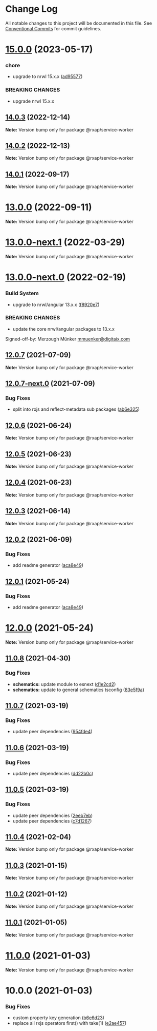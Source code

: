 # Change Log

All notable changes to this project will be documented in this file.
See [Conventional Commits](https://conventionalcommits.org) for commit guidelines.

# [15.0.0](https://gitlab.com/rxap/packages/compare/@rxap/service-worker@14.0.3...@rxap/service-worker@15.0.0) (2023-05-17)


### chore

* upgrade to nrwl 15.x.x ([ad95577](https://gitlab.com/rxap/packages/commit/ad95577538adc5cd134cde8d1ff3b8fad52c9c2b))


### BREAKING CHANGES

* upgrade nrwl 15.x.x





## [14.0.3](https://gitlab.com/rxap/packages/compare/@rxap/service-worker@14.0.2...@rxap/service-worker@14.0.3) (2022-12-14)

**Note:** Version bump only for package @rxap/service-worker





## [14.0.2](https://gitlab.com/rxap/packages/compare/@rxap/service-worker@14.0.1...@rxap/service-worker@14.0.2) (2022-12-13)

**Note:** Version bump only for package @rxap/service-worker





## [14.0.1](https://gitlab.com/rxap/packages/compare/@rxap/service-worker@13.0.0...@rxap/service-worker@14.0.1) (2022-09-17)

**Note:** Version bump only for package @rxap/service-worker





# [13.0.0](https://gitlab.com/rxap/packages/compare/@rxap/service-worker@13.0.0-next.1...@rxap/service-worker@13.0.0) (2022-09-11)

**Note:** Version bump only for package @rxap/service-worker





# [13.0.0-next.1](https://gitlab.com/rxap/packages/compare/@rxap/service-worker@13.0.0-next.0...@rxap/service-worker@13.0.0-next.1) (2022-03-29)

**Note:** Version bump only for package @rxap/service-worker





# [13.0.0-next.0](https://gitlab.com/rxap/packages/compare/@rxap/service-worker@12.0.7...@rxap/service-worker@13.0.0-next.0) (2022-02-19)


### Build System

* upgrade to nrwl/angular 13.x.x ([f8920e7](https://gitlab.com/rxap/packages/commit/f8920e7dde7bd2d4b4efac2b7097543d51482f81))


### BREAKING CHANGES

* update the core nrwl/angular packages to 13.x.x

Signed-off-by: Merzough Münker <mmuenker@digitaix.com>





## [12.0.7](https://gitlab.com/rxap/packages/compare/@rxap/service-worker@12.0.7-next.0...@rxap/service-worker@12.0.7) (2021-07-09)

**Note:** Version bump only for package @rxap/service-worker





## [12.0.7-next.0](https://gitlab.com/rxap/packages/compare/@rxap/service-worker@12.0.6...@rxap/service-worker@12.0.7-next.0) (2021-07-09)


### Bug Fixes

* split into rxjs and reflect-metadata sub packages ([ab6e325](https://gitlab.com/rxap/packages/commit/ab6e32562dbed73752165f3568624f8d3417d7ee))





## [12.0.6](https://gitlab.com/rxap/packages/compare/@rxap/service-worker@12.0.5...@rxap/service-worker@12.0.6) (2021-06-24)

**Note:** Version bump only for package @rxap/service-worker





## [12.0.5](https://gitlab.com/rxap/packages/compare/@rxap/service-worker@12.0.4...@rxap/service-worker@12.0.5) (2021-06-23)

**Note:** Version bump only for package @rxap/service-worker





## [12.0.4](https://gitlab.com/rxap/packages/compare/@rxap/service-worker@12.0.3...@rxap/service-worker@12.0.4) (2021-06-23)

**Note:** Version bump only for package @rxap/service-worker





## [12.0.3](https://gitlab.com/rxap/packages/compare/@rxap/service-worker@12.0.2...@rxap/service-worker@12.0.3) (2021-06-14)

**Note:** Version bump only for package @rxap/service-worker





## [12.0.2](https://gitlab.com/rxap/packages/compare/@rxap/service-worker@11.0.9...@rxap/service-worker@12.0.2) (2021-06-09)


### Bug Fixes

* add readme generator ([aca8e49](https://gitlab.com/rxap/packages/commit/aca8e495f06d81edf14e56fdd1e6a3c2d7de4c50))





## [12.0.1](https://gitlab.com/rxap/packages/compare/@rxap/service-worker@12.0.0...@rxap/service-worker@12.0.1) (2021-05-24)


### Bug Fixes

* add readme generator ([aca8e49](https://gitlab.com/rxap/packages/commit/aca8e495f06d81edf14e56fdd1e6a3c2d7de4c50))





# [12.0.0](https://gitlab.com/rxap/packages/compare/@rxap/service-worker@11.0.8...@rxap/service-worker@12.0.0) (2021-05-24)

**Note:** Version bump only for package @rxap/service-worker





## [11.0.8](https://gitlab.com/rxap/packages/compare/@rxap/service-worker@11.0.7...@rxap/service-worker@11.0.8) (2021-04-30)


### Bug Fixes

* **schematics:** update module to esnext ([d1e2cd2](https://gitlab.com/rxap/packages/commit/d1e2cd252f3866471935131187b3acaefe2cca82))
* **schematics:** update to general schematics tsconfig ([83e5f9a](https://gitlab.com/rxap/packages/commit/83e5f9a0cf1810686a503425d87a5e4ae30b8c84))





## [11.0.7](https://gitlab.com/rxap/packages/compare/@rxap/service-worker@11.0.6...@rxap/service-worker@11.0.7) (2021-03-19)


### Bug Fixes

* update peer dependencies ([954fde4](https://gitlab.com/rxap/packages/commit/954fde47836ff0c1f25a77c33ff871ddc7685b6c))





## [11.0.6](https://gitlab.com/rxap/packages/compare/@rxap/service-worker@11.0.5...@rxap/service-worker@11.0.6) (2021-03-19)


### Bug Fixes

* update peer dependencies ([dd22b0c](https://gitlab.com/rxap/packages/commit/dd22b0ce053bc266c7aea659a2faf3be39f424e7))





## [11.0.5](https://gitlab.com/rxap/packages/compare/@rxap/service-worker@11.0.4...@rxap/service-worker@11.0.5) (2021-03-19)


### Bug Fixes

* update peer dependencies ([2eeb7eb](https://gitlab.com/rxap/packages/commit/2eeb7eb85eedd6d610e855dc1724c7153cf01fd0))
* update peer dependencies ([c7d1267](https://gitlab.com/rxap/packages/commit/c7d12671f3efc198985cddee92caa2558e74b023))





## [11.0.4](https://gitlab.com/rxap/packages/compare/@rxap/service-worker@11.0.3...@rxap/service-worker@11.0.4) (2021-02-04)

**Note:** Version bump only for package @rxap/service-worker





## [11.0.3](https://gitlab.com/rxap/packages/compare/@rxap/service-worker@11.0.2...@rxap/service-worker@11.0.3) (2021-01-15)

**Note:** Version bump only for package @rxap/service-worker





## [11.0.2](https://gitlab.com/rxap/packages/compare/@rxap/service-worker@11.0.1...@rxap/service-worker@11.0.2) (2021-01-12)

**Note:** Version bump only for package @rxap/service-worker





## [11.0.1](https://gitlab.com/rxap/packages/compare/@rxap/service-worker@11.0.0...@rxap/service-worker@11.0.1) (2021-01-05)

**Note:** Version bump only for package @rxap/service-worker





# [11.0.0](https://gitlab.com/rxap/packages/compare/@rxap/service-worker@10.0.0...@rxap/service-worker@11.0.0) (2021-01-03)

**Note:** Version bump only for package @rxap/service-worker





# 10.0.0 (2021-01-03)


### Bug Fixes

* custom property key generation ([b6e6d23](https://gitlab.com/rxap/packages/commit/b6e6d23215f0b35e0de2d35003b186a3d435b8e4))
* replace all rxjs operators first() with take(1) ([e2ae457](https://gitlab.com/rxap/packages/commit/e2ae45771c8b01f30fc1a00f962e067d610296b7))

